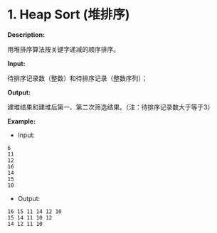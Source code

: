 # 1. Heap Sort (堆排序) 

**Description:**

用堆排序算法按关键字递减的顺序排序。

**Input:**

待排序记录数（整数）和待排序记录（整数序列）；

**Output:**

建堆结果和建堆后第一、第二次筛选结果。（注：待排序记录数大于等于3）

**Example:**

- Input:

```
6
11
12
16
14
15
10
```

- Output:

```
16 15 11 14 12 10 
15 14 11 10 12 
14 12 11 10 
```
